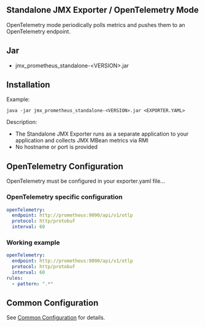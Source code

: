 Standalone JMX Exporter / OpenTelemetry Mode
---

OpenTelemetry mode periodically polls metrics and pushes them to an OpenTelemetry endpoint.

## Jar

- jmx_prometheus_standalone-\<VERSION>.jar

## Installation

Example:

```shell
java -jar jmx_prometheus_standalone-<VERSION>.jar <EXPORTER.YAML>
```

Description:

- The Standalone JMX Exporter runs as a separate application to your application and collects JMX MBean metrics via RMI
- No hostname or port is provided

## OpenTelemetry Configuration

OpenTelemetry must be configured in your exporter.yaml file...

### OpenTelemetry specific configuration

```yaml
openTelemetry:
  endpoint: http://prometheus:9090/api/v1/otlp
  protocol: http/protobuf
  interval: 60
```

### Working example

```yaml
openTelemetry:
  endpoint: http://prometheus:9090/api/v1/otlp
  protocol: http/protobuf
  interval: 60
rules:
  - pattern: ".*"
```

## Common Configuration

See [Common Configuration](../COMMON_CONFIGURATION.md) for details.
